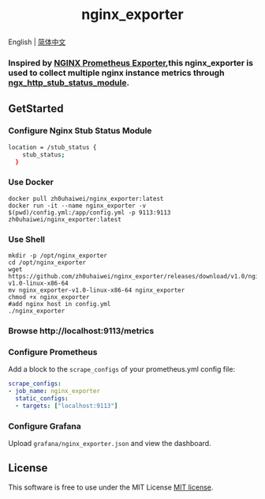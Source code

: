 # <p align="center">nginx_exporter</p>

English | [简体中文](README_zh.md)

### Inspired by <a href="https://github.com/nginxinc/nginx-prometheus-exporter">NGINX Prometheus Exporter</a>,this nginx_exporter is used to collect multiple nginx instance metrics through <a href="https://nginx.org/en/docs/http/ngx_http_stub_status_module.html">ngx_http_stub_status_module</a>.

## GetStarted
### Configure Nginx Stub Status Module
```sh
location = /stub_status {
    stub_status;
  }
```

### Use Docker
```shell
docker pull zh0uhaiwei/nginx_exporter:latest
docker run -it --name nginx_exporter -v $(pwd)/config.yml:/app/config.yml -p 9113:9113 zh0uhaiwei/nginx_exporter:latest
```

### Use Shell
```shell
mkdir -p /opt/nginx_exporter
cd /opt/nginx_exporter
wget https://github.com/zh0uhaiwei/nginx_exporter/releases/download/v1.0/nginx_exporter-v1.0-linux-x86-64
mv nginx_exporter-v1.0-linux-x86-64 nginx_exporter
chmod +x nginx_exporter
#add nginx host in config.yml
./nginx_exporter
```

### Browse http://localhost:9113/metrics

### Configure Prometheus
Add a block to the `scrape_configs` of your prometheus.yml config file:
```yaml
scrape_configs:
- job_name: nginx_exporter
  static_configs:
  - targets: ["localhost:9113"]
```

### Configure Grafana
Upload `grafana/nginx_exporter.json` and view the dashboard.

## License
This software is free to use under the MIT License [MIT license](/LICENSE).
